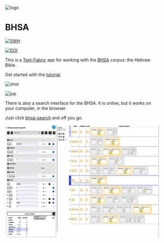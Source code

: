 ![logo](code/static/logo.png)

# BHSA

[![SWH](https://archive.softwareheritage.org/badge/origin/https://github.com/annotation/app-bhsa/)](https://archive.softwareheritage.org/browse/origin/https://github.com/annotation/app-bhsa/)

[![DOI](https://zenodo.org/badge/161639222.svg)](https://zenodo.org/badge/latestdoi/161639222)

This is a
[Text-Fabric](https://github.com/annotation/text-fabric) app
for working with the
[BHSA](https://etcbc.github.io/bhsa/) corpus: the Hebrew Bible.

Get started with the
[tutorial](https://nbviewer.jupyter.org/github/annotation/tutorials/blob/master/bhsa/start.ipynb).


![shot](images/shot.png)

![jup](images/jup.png)

There is also a search interface for the BHSA.
It is online, but it works on your computer, in the browser.

Just click
[bhsa-search](https://annotation.github.io/app-bhsa/)
and off you go.

![ls](ls.png)
